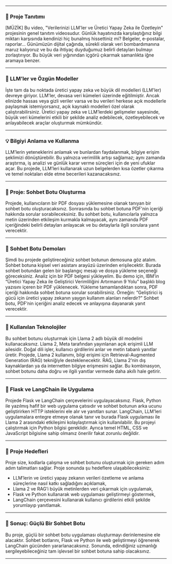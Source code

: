 
---

### 🎥 Proje Tanıtımı

[MÜZİK] Bu video, "Verilerinizi LLM'ler ve Üretici Yapay Zeka ile Özetleyin" projesinin genel tanıtım videosudur. Günlük hayatınızda karşılaştığınız bilgi miktarı karşısında kendinizi hiç bunalmış hissettiniz mi? Belgeler, e-postalar, raporlar... Günümüzün dijital çağında, sürekli olarak veri bombardımanına maruz kalıyoruz ve bu da ihtiyaç duyduğumuz belirli detayları bulmayı zorlaştırıyor. Bu büyük veri yığınından içgörü çıkarmak samanlıkta iğne aramaya benzer.

---

### 🤖 LLM’ler ve Özgün Modeller

İşte tam da bu noktada üretici yapay zeka ve büyük dil modelleri (LLM'ler) devreye giriyor. LLM'ler, devasa veri kümeleri üzerinde eğitilmiştir. Ancak elinizde hassas veya gizli veriler varsa ve bu verileri herkese açık modellerle paylaşmak istemiyorsanız, açık kaynaklı modelleri özel olarak çalıştırabilirsiniz. Üretici yapay zeka ve LLM’lerdeki gelişmeler sayesinde, büyük veri kümelerini etkili bir şekilde analiz edebilecek, özetleyebilecek ve anlayabilecek araçlar oluşturmak mümkündür.

---

### 💡 Bilgiyi Anlama ve Kullanma

LLM’lerin yeteneklerini anlamak ve bunlardan faydalanmak, bilgiye erişim şeklimizi dönüştürebilir. Bu yalnızca verimlilik artışı sağlamaz; aynı zamanda araştırma, iş analizi ve günlük karar verme süreçleri için de yeni ufuklar açar. Bu projede, LLM’leri kullanarak uzun belgelerden kısa özetler çıkarma ve temel noktaları elde etme becerileri kazanacaksınız.

---

### 🧠 Proje: Sohbet Botu Oluşturma

Projede, kullanıcıların bir PDF dosyası yüklemesine olanak tanıyan bir sohbet botu oluşturacaksınız. Sonrasında bu sohbet botuna PDF'nin içeriği hakkında sorular sorabileceksiniz. Bu sohbet botu, kullanıcılarla yalnızca metin üzerinden etkileşim kurmakla kalmayacak, aynı zamanda PDF içeriğindeki belirli detayları anlayacak ve bu detaylarla ilgili sorulara yanıt verecektir.

---

### 🧪 Sohbet Botu Demoları

Şimdi bu projede geliştireceğiniz sohbet botunun demosuna göz atalım. Sohbet botuna kişisel veri asistanı arayüzü üzerinden erişilecektir. Burada sohbet botundan gelen bir başlangıç mesajı ve dosya yükleme seçeneği göreceksiniz. Analiz için bir PDF belgesi yükleyelim. Bu demo için, IBM’in “Üretici Yapay Zeka ile Geliştirici Verimliliğini Artırmanın 9 Yolu” başlıklı blog yazısını içeren bir PDF yüklenecek. Yükleme tamamlandıktan sonra, PDF içeriği hakkında sohbet botuna sorular sorabilirsiniz. Örneğin: “Geliştirici iş gücü için üretici yapay zekanın yaygın kullanım alanları nelerdir?” Sohbet botu, PDF’nin içeriğini analiz edecek ve anlayışına dayanarak yanıt verecektir.

---

### 🧱 Kullanılan Teknolojiler

Bu sohbet botunu oluşturmak için Llama 2 adlı büyük dil modelini kullanacaksınız. Llama 2, Meta tarafından yayınlanan açık erişimli LLM ailesidir. Doğal dili işler, kullanıcı girdilerini anlar ve metin tabanlı yanıtlar üretir. Projede, Llama 2 kullanımı, bilgi erişimi için Retrieval-Augmented Generation (RAG) tekniğiyle desteklenecektir. RAG, Llama 2’nin dış kaynaklardan ya da internetten bilgiye erişmesini sağlar. Bu kombinasyon, sohbet botunu daha doğru ve ilgili yanıtlar vermede daha akıllı hale getirir.

---

### 🧩 Flask ve LangChain ile Uygulama

Projede Flask ve LangChain çerçevelerini uygulayacaksınız. Flask, Python ile yazılmış hafif bir web uygulama çatısıdır ve sohbet botunun arka ucunu geliştirirken HTTP isteklerini ele alır ve yanıtları sunar. LangChain, LLM’leri uygulamalara entegre etmeye olanak tanır ve burada Flask uygulaması ile Llama 2 arasındaki etkileşimi kolaylaştırmak için kullanılabilir. Bu projeyi çalıştırmak için Python bilgisi gereklidir. Ayrıca temel HTML, CSS ve JavaScript bilgisine sahip olmanız önerilir fakat zorunlu değildir.

---

### 🎯 Proje Hedefleri

Proje size, kodlarla çalışma ve sohbet botunu oluşturmak için gereken adım adım talimatları sağlar. Proje sonunda şu hedeflere ulaşabileceksiniz:

* LLM’lerin ve üretici yapay zekanın verileri özetleme ve anlama süreçlerine nasıl katkı sağladığını açıklamak,
* Llama 2 ve RAG’i büyük metinlerden veri çıkarmak için uygulamak,
* Flask ve Python kullanarak web uygulaması geliştirmeyi göstermek,
* LangChain çerçevesini kullanarak kullanıcı girdilerini etkili şekilde yorumlayıp yanıtlamak.

---

### 🚀 Sonuç: Güçlü Bir Sohbet Botu

Bu proje, güçlü bir sohbet botu uygulaması oluşturmayı derinlemesine ele alacaktır. Sohbet botlarını, Flask ve Python ile web geliştirmeyi öğrenerek LangChain gücünden yararlanacaksınız. Sonunda, edindiğiniz uzmanlığı sergileyebileceğiniz tam işlevsel bir sohbet botuna sahip olacaksınız.

---
